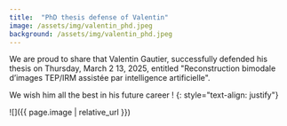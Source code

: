 ```yaml
---
title:  "PhD thesis defense of Valentin"
image: /assets/img/valentin_phd.jpeg
background: /assets/img/valentin_phd.jpeg
---
```

We are proud to share that Valentin Gautier, successfully defended his thesis on Thursday, March 2 13, 2025, entitled "Reconstruction bimodale d’images TEP/IRM assistée par intelligence artificielle".

We wish him all the best in his future career !
{: style="text-align: justify"}

![]({{ page.image | relative_url }})
